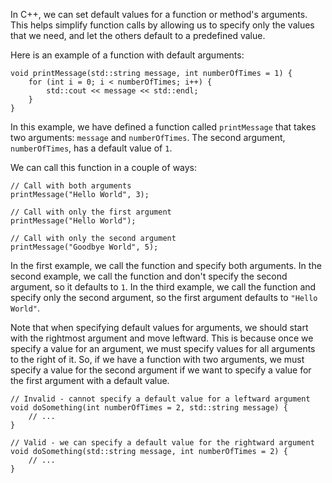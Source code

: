 In C++, we can set default values for a function or method's arguments. This helps simplify function calls by allowing us to specify only the values that we need, and let the others default to a predefined value.

Here is an example of a function with default arguments:

```
void printMessage(std::string message, int numberOfTimes = 1) {
    for (int i = 0; i < numberOfTimes; i++) {
        std::cout << message << std::endl;
    }
}
```

In this example, we have defined a function called `printMessage` that takes two arguments: `message` and `numberOfTimes`. The second argument, `numberOfTimes`, has a default value of `1`.

We can call this function in a couple of ways:

```
// Call with both arguments
printMessage("Hello World", 3);

// Call with only the first argument
printMessage("Hello World");

// Call with only the second argument
printMessage("Goodbye World", 5);
```

In the first example, we call the function and specify both arguments. In the second example, we call the function and don't specify the second argument, so it defaults to `1`. In the third example, we call the function and specify only the second argument, so the first argument defaults to `"Hello World"`.

Note that when specifying default values for arguments, we should start with the rightmost argument and move leftward. This is because once we specify a value for an argument, we must specify values for all arguments to the right of it. So, if we have a function with two arguments, we must specify a value for the second argument if we want to specify a value for the first argument with a default value.

```
// Invalid - cannot specify a default value for a leftward argument
void doSomething(int numberOfTimes = 2, std::string message) {
    // ...
}
``` 

```
// Valid - we can specify a default value for the rightward argument
void doSomething(std::string message, int numberOfTimes = 2) {
    // ...
}
```